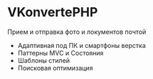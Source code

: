 # VKonvertePHP
<p>
Прием и отправка фото и локументов почтой
</p>
<p>
<ul>
<li>Адаптивная под ПК и смартфоны верстка</li>
<li>Паттерны MVC и Состояния</li>
<li>Шаблоны стилей</li>
<li>Поисковая оптимизация</li>
</ul>
</p>
